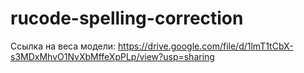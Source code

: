 # rucode-spelling-correction
Ссылка на веса модели: https://drive.google.com/file/d/1lmT1tCbX-s3MDxMhvO1NvXbMffeXpPLp/view?usp=sharing
